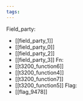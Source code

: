 ```yaml
---
tags:
---
```

Field_party:
- [[field_party_1]]
- [[field_party_0]]
- [[field_party_2]]
- [[field_party_3]]
Fn:
- [[t3200_function6]]
- [[t3200_function4]]
- [[t3200_function7]]
- [[t3200_function5]]
Flag:
- [[flag_9478]]
